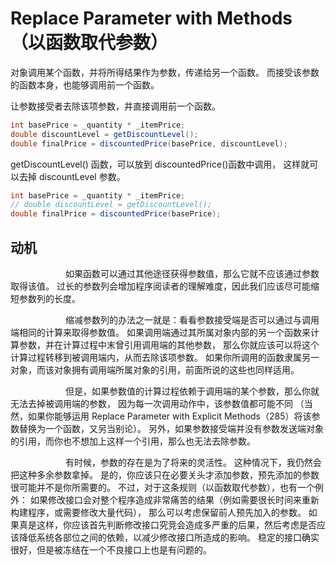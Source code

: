 # Replace Parameter with Methods（以函数取代参数）

对象调⽤某个函数，并将所得结果作为参数，传递给另⼀个函数。 
⽽接受该参数的函数本身，也能够调⽤前⼀个函数。


让参数接受者去除该项参数，并直接调⽤前⼀个函数。
```java
int basePrice = _quantity * _itemPrice;
double discountLevel = getDiscountLevel();
double finalPrice = discountedPrice(basePrice, discountLevel);
```

getDiscountLevel() 函数，可以放到 discountedPrice()函数中调用， 这样就可以去掉 discountLevel 参数。
```java
int basePrice = _quantity * _itemPrice;
// double discountLevel = getDiscountLevel();
double finalPrice = discountedPrice(basePrice);
```

## 动机

&emsp;&emsp;&emsp;&emsp;&emsp;&emsp;
如果函数可以通过其他途径获得参数值，那么它就不应该通过参数取得该值。 
过⻓的参数列会增加程序阅读者的理解难度，因此我们应该尽可能缩短参数列的⻓度。

&emsp;&emsp;&emsp;&emsp;&emsp;&emsp;
缩减参数列的办法之⼀就是：看看参数接受端是否可以通过与调⽤端相同的计算来取得参数值。
如果调⽤端通过其所属对象内部的另⼀个函数来计算参数，并在计算过程中末曾引⽤调⽤端的其他参数，
那么你就应该可以将这个计算过程转移到被调⽤端内，从⽽去除该项参数。
如果你所调⽤的函数⾪属另⼀对象，⽽该对象拥有调⽤端所属对象的引⽤，前⾯所说的这些也同样适⽤。

&emsp;&emsp;&emsp;&emsp;&emsp;&emsp;
但是，如果参数值的计算过程依赖于调⽤端的某个参数，那么你就⽆法去掉被调⽤端的参数，
因为每⼀次调⽤动作中，该参数值都可能不同
（当然，如果你能够运⽤ Replace Parameter with Explicit Methods（285）将该参数替换为⼀个函数，⼜另当别论）。
另外，如果参数接受端并没有参数发送端对象的引⽤，⽽你也不想加上这样⼀个引⽤，那么也⽆法去除参数。 

&emsp;&emsp;&emsp;&emsp;&emsp;&emsp;
有时候，参数的存在是为了将来的灵活性。
这种情况下，我仍然会把这种多余参数拿掉。
是的，你应该只在必要关头才添加参数，预先添加的参数很可能并不是你所需要的。
不过，对于这条规则（以函数取代参数），也有⼀个例外：
如果修改接⼝会对整个程序造成⾮常痛苦的结果（例如需要很⻓时间来重新构建程序，或需要修改⼤量代码），
那么可以考虑保留前⼈预先加⼊的参数。
如果真是这样，你应该⾸先判断修改接⼝究竞会造成多严重的后果，然后考虑是否应该降低系统各部位之间的依赖，以减少修改接⼝所造成的影响。
稳定的接⼝确实很好，但是被冻结在⼀个不良接⼝上也是有问题的。

